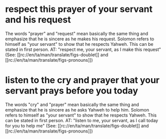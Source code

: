 # respect this prayer of your servant and his request

The words "prayer" and "request" mean basically the same thing and emphasize that he is sincere as he makes his request. Solomon refers to himself as "your servant" to show that he respects Yahweh. This can be stated in first person. AT: "respect me, your servant, as I make this request" (See: [[rc://en/ta/man/translate/figs-doublet]] and [[rc://en/ta/man/translate/figs-pronouns]])

# listen to the cry and prayer that your servant prays before you today

The words "cry" and "prayer" mean basically the same thing and emphasize that he is sincere as he asks Yahweh to help him. Solomon refers to himself as "your servant" to show that he respects Yahweh. This can be stated in first person. AT: "listen to me, your servant, as I call today for you to help me" (See: [[rc://en/ta/man/translate/figs-doublet]] and [[rc://en/ta/man/translate/figs-pronouns]])

